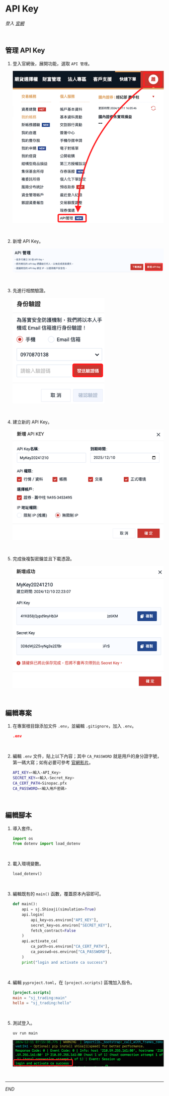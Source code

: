 # API Key

_登入 [官網](https://www.sinotrade.com.tw/newweb/)_

<br>

## 管理 API Key

1. 登入官網後，展開功能，選取 `API 管理`。

    ![](images/img_27.png)

<br>

2. 新增 API Key。

    ![](images/img_28.png)

<br>

3. 先進行相關驗證。

    ![](images/img_29.png)

<br>

4. 建立新的 API Key。

    ![](images/img_01.png)

<br>

5. 完成後複製密鑰並且下載憑證。

    ![](images/img_02.png)

<br>

## 編輯專案

1. 在專案根目錄添加文件 `.env`，並編輯 `.gitignore`，加入 `.env`。

    ```json
    .env
    ```

<br>

2. 編輯 `.env` 文件，貼上以下內容；其中 `CA_PASSWORD` 就是用戶的身分證字號，第一碼大寫；如有必要可參考 [官網影片](https://www.youtube.com/watch?v=0tPCZiRsz-U&t=84s)。

    ```bash
    API_KEY=<輸入-API_Key>
    SECRET_KEY=<輸入-Secret_Key>
    CA_CERT_PATH=Sinopac.pfx
    CA_PASSWORD=<輸入用戶密碼>
    ```

<br>

## 編輯腳本

1. 導入套件。

    ```python
    import os
    from dotenv import load_dotenv
    ```

<br>

2. 載入環境變數。

    ```python
    load_dotenv()
    ```

<br>

3. 編輯既有的 `main()` 函數，覆蓋原本內容即可。

    ```python
    def main():
        api = sj.Shioaji(simulation=True)
        api.login(
            api_key=os.environ["API_KEY"],
            secret_key=os.environ["SECRET_KEY"],
            fetch_contract=False
        )
        api.activate_ca(
            ca_path=os.environ["CA_CERT_PATH"],
            ca_passwd=os.environ["CA_PASSWORD"],
        )
        print("login and activate ca success")
    ```

<br>

4. 編輯 `pyproject.toml`，在 `[project.scripts]` 區塊加入指令。

    ```toml
    [project.scripts]
    main = "sj_trading:main"
    hello = "sj_trading:hello"
    ```

<br>

5. 測試登入。

    ```bash
    uv run main
    ```

    ![](images/img_12.png)

<br>

___

_END_